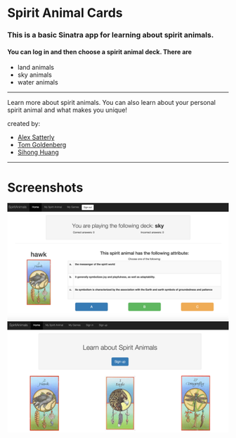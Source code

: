 # Spirit Animal Cards

### This is a basic **Sinatra** app for learning about __spirit animals__. 
#### You can log in and then choose a spirit animal deck. There are 
  * land animals 
  * sky animals 
  * water animals

*** 

Learn more about spirit animals. You can also learn about your personal spirit animal and what makes you unique! 

created by: 
  - [Alex Satterly](https://github.com/alcsatt)
  - [Tom Goldenberg](https://github.com/tgoldenberg)
  - [Sihong Huang](https://github.com/Sihong31)
 
*** 
# Screenshots 
![screenshot](https://raw.githubusercontent.com/alcsatt/spirit_animal_cards/master/spiritanimal.png)
![screenshot](https://raw.githubusercontent.com/alcsatt/spirit_animal_cards/master/spiritanimal2.png)
  
